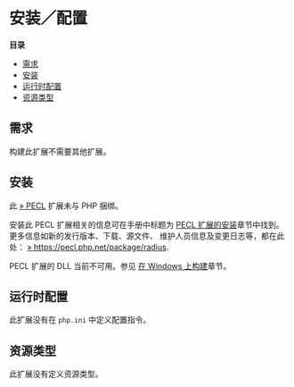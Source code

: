 安装／配置
==========

**目录**

-   [需求](/radius/setup.html#需求)
-   [安装](/radius/setup.html#安装)
-   [运行时配置](/radius/setup.html#运行时配置)
-   [资源类型](/radius/setup.html#资源类型)

需求
----

构建此扩展不需要其他扩展。

安装
----

此 <a href="https://pecl.php.net/" class="link external">» PECL</a>
扩展未与 PHP 捆绑。

安装此 PECL 扩展相关的信息可在手册中标题为
<a href="/install/pecl.html" class="link">PECL 扩展的安装</a>章节中找到。更多信息如新的发行版本、下载、源文件、
维护人员信息及变更日志等，都在此处：
<a href="https://pecl.php.net/package/radius" class="link external">» https://pecl.php.net/package/radius</a>.

PECL 扩展的 DLL 当前不可用。参见
<a href="/install/windows/legacy/index.html#install.windows.legacy.building" class="link">在 Windows 上构建</a>章节。

运行时配置
----------

此扩展没有在 `php.ini` 中定义配置指令。

资源类型
--------

此扩展没有定义资源类型。

